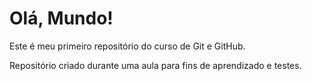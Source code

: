 # Olá, Mundo!
Este é meu primeiro repositório do curso de Git e GitHub.

Repositório criado durante uma aula para fins de aprendizado e testes.